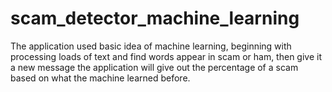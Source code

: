 # scam_detector_machine_learning
The application used basic idea of machine learning, 
beginning with processing loads of text and find words appear in scam or ham,
then give it a new message the application will give out the percentage of a scam based on what the machine learned before.
